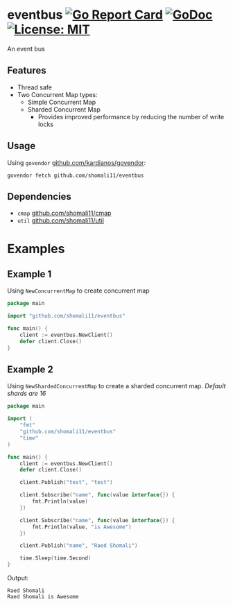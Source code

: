 # eventbus [![Go Report Card](https://goreportcard.com/badge/github.com/shomali11/eventbus)](https://goreportcard.com/report/github.com/shomali11/eventbus) [![GoDoc](https://godoc.org/github.com/shomali11/eventbus?status.svg)](https://godoc.org/github.com/shomali11/eventbus) [![License: MIT](https://img.shields.io/badge/License-MIT-yellow.svg)](https://opensource.org/licenses/MIT)

An event bus

## Features

* Thread safe
* Two Concurrent Map types:
    * Simple Concurrent Map
    * Sharded Concurrent Map
        * Provides improved performance by reducing the number of write locks

## Usage

Using `govendor` [github.com/kardianos/govendor](https://github.com/kardianos/govendor):

```
govendor fetch github.com/shomali11/eventbus
```

## Dependencies

* `cmap` [github.com/shomali11/cmap](https://github.com/shomali11/cmap)
* `util` [github.com/shomali11/util](https://github.com/shomali11/util)

# Examples

## Example 1

Using `NewConcurrentMap` to create concurrent map

```go
package main

import "github.com/shomali11/eventbus"

func main() {
	client := eventbus.NewClient()
	defer client.Close()
}
```

## Example 2

Using `NewShardedConcurrentMap` to create a sharded concurrent map. _Default shards are 16_

```go
package main

import (
	"fmt"
	"github.com/shomali11/eventbus"
	"time"
)

func main() {
	client := eventbus.NewClient()
	defer client.Close()

	client.Publish("test", "test")

	client.Subscribe("name", func(value interface{}) {
		fmt.Println(value)
	})

	client.Subscribe("name", func(value interface{}) {
		fmt.Println(value, "is Awesome")
	})

	client.Publish("name", "Raed Shomali")

	time.Sleep(time.Second)
}
```

Output:

```
Raed Shomali
Raed Shomali is Awesome
```
